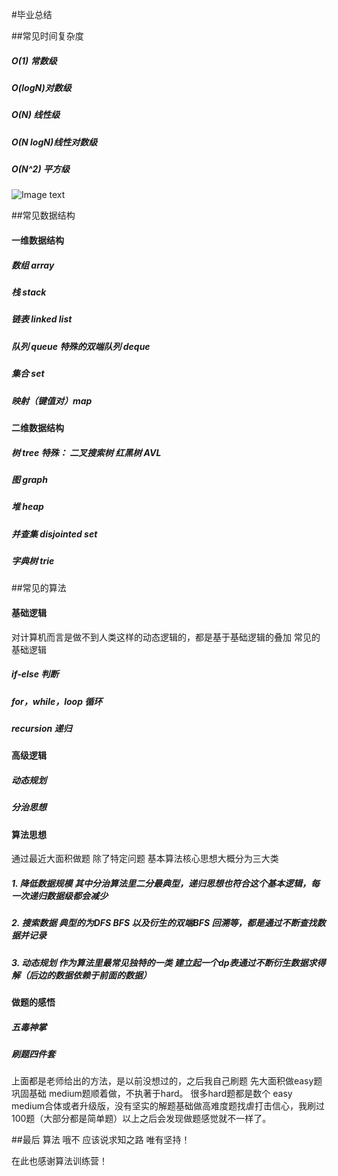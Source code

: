 #毕业总结

##常见时间复杂度
##### O(1) 常数级
##### O(logN)对数级
##### O(N) 线性级
##### O(N logN)线性对数级
##### O(N^2) 平方级

![Image text](https://bkimg.cdn.bcebos.com/pic/dcc451da81cb39db86d6cf67dd160924ab1830e8?x-bce-process=image/watermark,image_d2F0ZXIvYmFpa2U4MA==,g_7,xp_5,yp_5)

##常见数据结构

#### 一维数据结构
##### 数组 array
##### 栈 stack
##### 链表 linked list
##### 队列 queue 特殊的双端队列 deque
##### 集合 set
##### 映射（键值对）map

#### 二维数据结构
##### 树 tree 特殊： 二叉搜索树 红黑树 AVL 
##### 图 graph
##### 堆 heap
##### 并查集 disjointed set
##### 字典树 trie

##常见的算法

#### 基础逻辑
对计算机而言是做不到人类这样的动态逻辑的，都是基于基础逻辑的叠加
常见的基础逻辑 
##### if-else 判断
##### for，while，loop 循环
##### recursion 递归

#### 高级逻辑
##### 动态规划
##### 分治思想

#### 算法思想
通过最近大面积做题 除了特定问题 基本算法核心思想大概分为三大类
##### 1. 降低数据规模 其中分治算法里二分最典型，递归思想也符合这个基本逻辑，每一次递归数据级都会减少
##### 2. 搜索数据 典型的为DFS BFS 以及衍生的双端BFS 回溯等，都是通过不断查找数据并记录
##### 3. 动态规划 作为算法里最常见独特的一类 建立起一个dp表通过不断衍生数据求得解（后边的数据依赖于前面的数据）

#### 做题的感悟
##### 五毒神掌
##### 刷题四件套

上面都是老师给出的方法，是以前没想过的，之后我自己刷题 先大面积做easy题巩固基础 medium题顺着做，不执著于hard。
很多hard题都是数个 easy medium合体或者升级版，没有坚实的解题基础做高难度题找虐打击信心，我刷过100题（大部分都是简单题）以上之后会发现做题感觉就不一样了。

##最后 算法 哦不 应该说求知之路 唯有坚持！

在此也感谢算法训练营！



